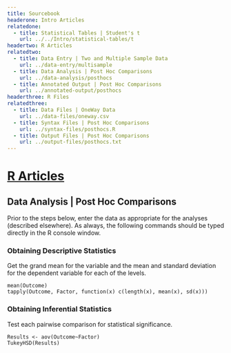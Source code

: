 ```yaml
---
title: Sourcebook
headerone: Intro Articles
relatedone:
  - title: Statistical Tables | Student's t
    url: ../../Intro/statistical-tables/t
headertwo: R Articles
relatedtwo:
  - title: Data Entry | Two and Multiple Sample Data
    url: ../data-entry/multisample
  - title: Data Analysis | Post Hoc Comparisons
    url: ../data-analysis/posthocs
  - title: Annotated Output | Post Hoc Comparisons
    url: ../annotated-output/posthocs
headerthree: R Files
relatedthree:
  - title: Data Files | OneWay Data
    url: ../data-files/oneway.csv
  - title: Syntax Files | Post Hoc Comparisons
    url: ../syntax-files/posthocs.R
  - title: Output Files | Post Hoc Comparisons
    url: ../output-files/posthocs.txt
---
```


# [R Articles](../index.md)

## Data Analysis | Post Hoc Comparisons

Prior to the steps below, enter the data as appropriate for the analyses (described elsewhere). As always, the following commands should be typed directly in the R console window.

### Obtaining Descriptive Statistics

Get the grand mean for the variable and the mean and standard deviation for the dependent variable for each of the levels.

```{r}
mean(Outcome)
tapply(Outcome, Factor, function(x) c(length(x), mean(x), sd(x)))
```

### Obtaining Inferential Statistics

Test each pairwise comparison for statistical significance.

```{r}
Results <- aov(Outcome~Factor)
TukeyHSD(Results)
```